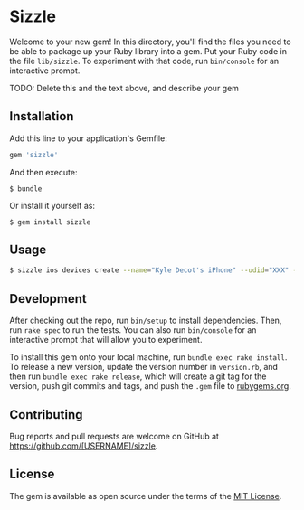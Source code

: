 # Sizzle

Welcome to your new gem! In this directory, you'll find the files you need to be able to package up your Ruby library into a gem. Put your Ruby code in the file `lib/sizzle`. To experiment with that code, run `bin/console` for an interactive prompt.

TODO: Delete this and the text above, and describe your gem

## Installation

Add this line to your application's Gemfile:

```ruby
gem 'sizzle'
```

And then execute:

    $ bundle

Or install it yourself as:

    $ gem install sizzle

## Usage

```bash
$ sizzle ios devices create --name="Kyle Decot's iPhone" --udid="XXX" --platform=IOS
```

## Development

After checking out the repo, run `bin/setup` to install dependencies. Then, run `rake spec` to run the tests. You can also run `bin/console` for an interactive prompt that will allow you to experiment.

To install this gem onto your local machine, run `bundle exec rake install`. To release a new version, update the version number in `version.rb`, and then run `bundle exec rake release`, which will create a git tag for the version, push git commits and tags, and push the `.gem` file to [rubygems.org](https://rubygems.org).

## Contributing

Bug reports and pull requests are welcome on GitHub at https://github.com/[USERNAME]/sizzle.

## License

The gem is available as open source under the terms of the [MIT License](https://opensource.org/licenses/MIT).

